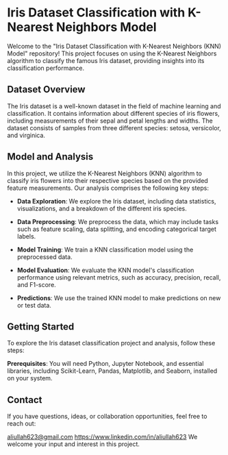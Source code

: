 # Iris Dataset Classification with K-Nearest Neighbors Model

Welcome to the "Iris Dataset Classification with K-Nearest Neighbors (KNN) Model" repository! This project focuses on using the K-Nearest Neighbors algorithm to classify the famous Iris dataset, providing insights into its classification performance.

## Dataset Overview

The Iris dataset is a well-known dataset in the field of machine learning and classification. It contains information about different species of iris flowers, including measurements of their sepal and petal lengths and widths. The dataset consists of samples from three different species: setosa, versicolor, and virginica.

## Model and Analysis

In this project, we utilize the K-Nearest Neighbors (KNN) algorithm to classify iris flowers into their respective species based on the provided feature measurements. Our analysis comprises the following key steps:

- **Data Exploration**: We explore the Iris dataset, including data statistics, visualizations, and a breakdown of the different iris species.

- **Data Preprocessing**: We preprocess the data, which may include tasks such as feature scaling, data splitting, and encoding categorical target labels.

- **Model Training**: We train a KNN classification model using the preprocessed data.

- **Model Evaluation**: We evaluate the KNN model's classification performance using relevant metrics, such as accuracy, precision, recall, and F1-score.

- **Predictions**: We use the trained KNN model to make predictions on new or test data.

## Getting Started

To explore the Iris dataset classification project and analysis, follow these steps:

**Prerequisites**: You will need Python, Jupyter Notebook, and essential libraries, including Scikit-Learn, Pandas, Matplotlib, and Seaborn, installed on your system.

## Contact
If you have questions, ideas, or collaboration opportunities, feel free to reach out:

aliullah623@gmail.com
https://www.linkedin.com/in/aliullah623
We welcome your input and interest in this project.
